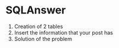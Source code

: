 # SQLAnswer

1. Creation of 2 tables
2. Insert the information that your post has
3. Solution of the problem
